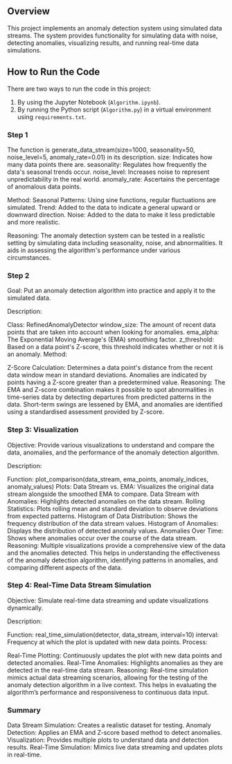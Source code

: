 
## Overview
This project implements an anomaly detection system using simulated data streams. The system provides functionality for simulating data with noise, detecting anomalies, visualizing results, and running real-time data simulations.

## How to Run the Code
There are two ways to run the code in this project:
1. By using the Jupyter Notebook (`Algorithm.ipynb`).
2. By running the Python script (`Algorithm.py`) in a virtual environment using `requirements.txt`.

   
### Step 1
The function is generate_data_stream(size=1000, seasonality=50, noise_level=5, anomaly_rate=0.01) in its description.
size: Indicates how many data points there are.
seasonality: Regulates how frequently the data's seasonal trends occur.
noise_level: Increases noise to represent unpredictability in the real world.
anomaly_rate: Ascertains the percentage of anomalous data points.

Method:
Seasonal Patterns: Using sine functions, regular fluctuations are simulated.
Trend: Added to the data to indicate a general upward or downward direction.
Noise: Added to the data to make it less predictable and more realistic.

Reasoning: The anomaly detection system can be tested in a realistic setting by simulating data including seasonality, noise, and abnormalities. It aids in assessing the algorithm's performance under various circumstances.


### Step 2
Goal: Put an anomaly detection algorithm into practice and apply it to the simulated data.

Description:

Class: RefinedAnomalyDetector window_size: The amount of recent data points that are taken into account when looking for anomalies.
ema_alpha: The Exponential Moving Average's (EMA) smoothing factor.
z_threshold: Based on a data point's Z-score, this threshold indicates whether or not it is an anomaly.
Method:


Z-Score Calculation: Determines a data point's distance from the recent data window mean in standard deviations. Anomalies are indicated by points having a Z-score greater than a predetermined value.
Reasoning: The EMA and Z-score combination makes it possible to spot abnormalities in time-series data by detecting departures from predicted patterns in the data. Short-term swings are lessened by EMA, and anomalies are identified using a standardised assessment provided by Z-score.


### Step 3: Visualization
Objective: Provide various visualizations to understand and compare the data, anomalies, and the performance of the anomaly detection algorithm.

Description:

Function: plot_comparison(data_stream, ema_points, anomaly_indices, anomaly_values)
Plots:
Data Stream vs. EMA: Visualizes the original data stream alongside the smoothed EMA to compare.
Data Stream with Anomalies: Highlights detected anomalies on the data stream.
Rolling Statistics: Plots rolling mean and standard deviation to observe deviations from expected patterns.
Histogram of Data Distribution: Shows the frequency distribution of the data stream values.
Histogram of Anomalies: Displays the distribution of detected anomaly values.
Anomalies Over Time: Shows where anomalies occur over the course of the data stream.
Reasoning: Multiple visualizations provide a comprehensive view of the data and the anomalies detected. This helps in understanding the effectiveness of the anomaly detection algorithm, identifying patterns in anomalies, and comparing different aspects of the data.

### Step 4: Real-Time Data Stream Simulation
Objective: Simulate real-time data streaming and update visualizations dynamically.

Description:

Function: real_time_simulation(detector, data_stream, interval=10)
interval: Frequency at which the plot is updated with new data points.
Process:

Real-Time Plotting: Continuously updates the plot with new data points and detected anomalies.
Real-Time Anomalies: Highlights anomalies as they are detected in the real-time data stream.
Reasoning: Real-time simulation mimics actual data streaming scenarios, allowing for the testing of the anomaly detection algorithm in a live context. This helps in evaluating the algorithm’s performance and responsiveness to continuous data input.

### Summary
Data Stream Simulation: Creates a realistic dataset for testing.
Anomaly Detection: Applies an EMA and Z-score based method to detect anomalies.
Visualization: Provides multiple plots to understand data and detection results.
Real-Time Simulation: Mimics live data streaming and updates plots in real-time.

